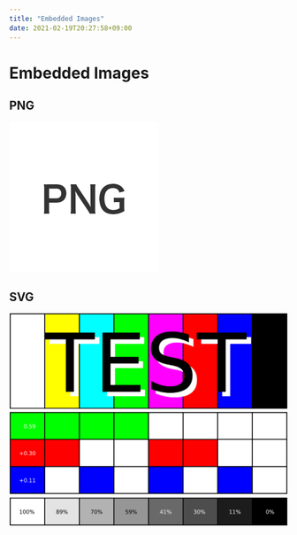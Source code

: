 ```yaml
---
title: "Embedded Images"
date: 2021-02-19T20:27:58+09:00
---
```


# Embedded Images

## PNG

![](./test.png)

## SVG

![](./Test.svg)
